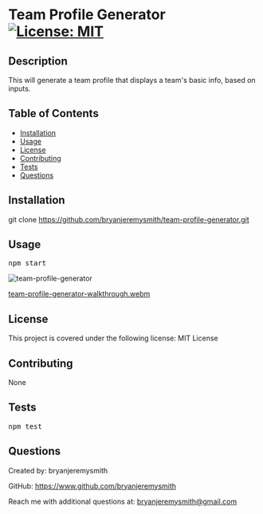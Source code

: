 # Team Profile Generator [![License: MIT](https://img.shields.io/badge/License-MIT-yellow.svg)](https://opensource.org/licenses/MIT)

## Description

This will generate a team profile that displays a team's basic info, based on inputs.

## Table of Contents

- [Installation](#installation)
- [Usage](#usage)
- [License](#license)
- [Contributing](#contributing)
- [Tests](#tests)
- [Questions](#questions)

## Installation

git clone https://github.com/bryanjeremysmith/team-profile-generator.git

## Usage

<pre>npm start</pre>

![team-profile-generator](https://user-images.githubusercontent.com/113069298/211668355-618fa57b-8763-4120-8e67-5c2ca087b61b.png)

[team-profile-generator-walkthrough.webm](https://user-images.githubusercontent.com/113069298/211673314-c315110a-5b8d-4564-89a2-da7a8f868b07.webm)

## License 

This project is covered under the following license: MIT License

## Contributing

None

## Tests

<pre>npm test</pre>

## Questions

Created by: bryanjeremysmith

GitHub: https://www.github.com/bryanjeremysmith

Reach me with additional questions at: bryanjeremysmith@gmail.com
